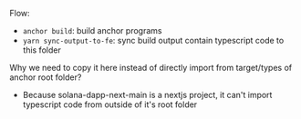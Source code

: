 Flow:
- `anchor build`: build anchor programs
- `yarn sync-output-to-fe`: sync build output contain typescript code to this folder

Why we need to copy it here instead of directly import from target/types of anchor root folder?
- Because solana-dapp-next-main is a nextjs project, it can't import typescript code from outside of it's root folder
